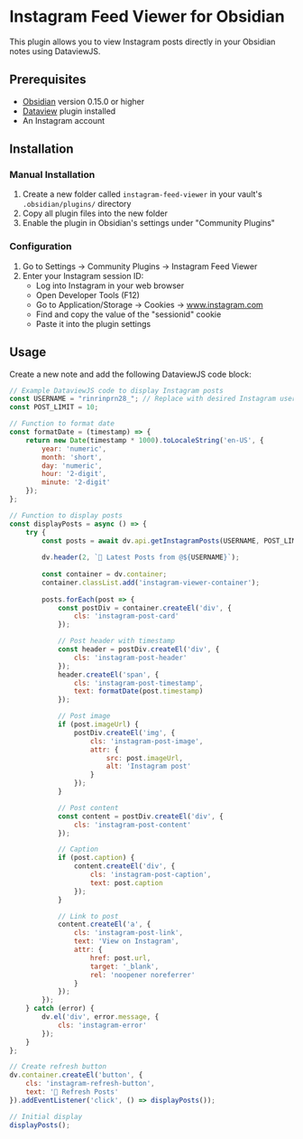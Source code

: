 # Instagram Feed Viewer for Obsidian

This plugin allows you to view Instagram posts directly in your Obsidian notes using DataviewJS.

## Prerequisites

- [Obsidian](https://obsidian.md/) version 0.15.0 or higher
- [Dataview](https://github.com/blacksmithgu/obsidian-dataview) plugin installed
- An Instagram account

## Installation

### Manual Installation

1. Create a new folder called `instagram-feed-viewer` in your vault's `.obsidian/plugins/` directory
2. Copy all plugin files into the new folder
3. Enable the plugin in Obsidian's settings under "Community Plugins"

### Configuration

1. Go to Settings → Community Plugins → Instagram Feed Viewer
2. Enter your Instagram session ID:
   - Log into Instagram in your web browser
   - Open Developer Tools (F12)
   - Go to Application/Storage → Cookies → www.instagram.com
   - Find and copy the value of the "sessionid" cookie
   - Paste it into the plugin settings

## Usage

Create a new note and add the following DataviewJS code block:

```javascript
// Example DataviewJS code to display Instagram posts
const USERNAME = "rinrinprn28_"; // Replace with desired Instagram username
const POST_LIMIT = 10;

// Function to format date
const formatDate = (timestamp) => {
    return new Date(timestamp * 1000).toLocaleString('en-US', {
        year: 'numeric',
        month: 'short',
        day: 'numeric',
        hour: '2-digit',
        minute: '2-digit'
    });
};

// Function to display posts
const displayPosts = async () => {
    try {
        const posts = await dv.api.getInstagramPosts(USERNAME, POST_LIMIT);
        
        dv.header(2, `📸 Latest Posts from @${USERNAME}`);
        
        const container = dv.container;
        container.classList.add('instagram-viewer-container');
        
        posts.forEach(post => {
            const postDiv = container.createEl('div', {
                cls: 'instagram-post-card'
            });

            // Post header with timestamp
            const header = postDiv.createEl('div', {
                cls: 'instagram-post-header'
            });
            header.createEl('span', {
                cls: 'instagram-post-timestamp',
                text: formatDate(post.timestamp)
            });

            // Post image
            if (post.imageUrl) {
                postDiv.createEl('img', {
                    cls: 'instagram-post-image',
                    attr: {
                        src: post.imageUrl,
                        alt: 'Instagram post'
                    }
                });
            }

            // Post content
            const content = postDiv.createEl('div', {
                cls: 'instagram-post-content'
            });

            // Caption
            if (post.caption) {
                content.createEl('div', {
                    cls: 'instagram-post-caption',
                    text: post.caption
                });
            }

            // Link to post
            content.createEl('a', {
                cls: 'instagram-post-link',
                text: 'View on Instagram',
                attr: {
                    href: post.url,
                    target: '_blank',
                    rel: 'noopener noreferrer'
                }
            });
        });
    } catch (error) {
        dv.el('div', error.message, {
            cls: 'instagram-error'
        });
    }
};

// Create refresh button
dv.container.createEl('button', {
    cls: 'instagram-refresh-button',
    text: '🔄 Refresh Posts'
}).addEventListener('click', () => displayPosts());

// Initial display
displayPosts();